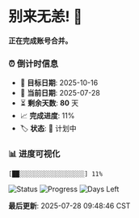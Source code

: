 # 别来无恙! 👋

**正在完成账号合并。**

### ⏰ 倒计时信息

- 🎯 **目标日期**: 2025-10-16
- 📅 **当前日期**: 2025-07-28  
- ⏳ **剩余天数**: **80** 天
- 📈 **完成进度**: 11%
- 🏷️ **状态**: 📅 计划中

### 📊 进度可视化

```
[██░░░░░░░░░░░░░░░░░░] 11%
```

![Status](https://img.shields.io/badge/状态-计划中-blue)
![Progress](https://img.shields.io/badge/进度-11%25-blue)
![Days Left](https://img.shields.io/badge/剩余天数-80-orange)

**最后更新**: 2025-07-28 09:48:46 CST

